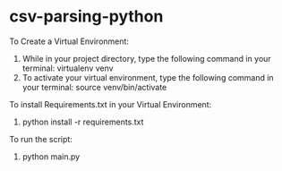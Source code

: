 # csv-parsing-python

To Create a Virtual Environment:
1. While in your project directory, type the following command in your terminal: virtualenv venv
2. To activate your virtual environment, type the following command in your terminal: source venv/bin/activate

To install Requirements.txt in your Virtual Environment:
1. python install -r requirements.txt

To run the script: 
1. python main.py